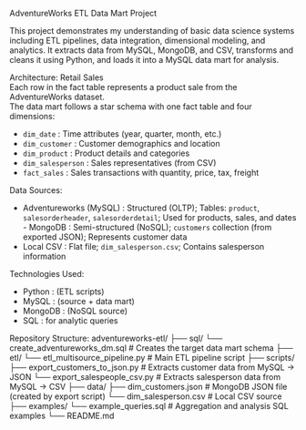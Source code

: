 AdventureWorks ETL Data Mart Project

This project demonstrates my understanding of basic data science systems including ETL pipelines, data integration, dimensional modeling, and analytics. It extracts data from MySQL, MongoDB, and CSV, transforms and cleans it using Python, and loads it into a MySQL data mart for analysis.


Architecture: Retail Sales  
Each row in the fact table represents a product sale from the AdventureWorks dataset.  
The data mart follows a star schema with one fact table and four dimensions:
- `dim_date` : Time attributes (year, quarter, month, etc.) 
- `dim_customer` : Customer demographics and location 
- `dim_product` : Product details and categories 
- `dim_salesperson` : Sales representatives (from CSV) 
- `fact_sales` : Sales transactions with quantity, price, tax, freight 

Data Sources: 
- Adventureworks (MySQL) : Structured (OLTP); Tables: `product`, `salesorderheader`, `salesorderdetail`; Used for products, sales, and dates - MongoDB : Semi-structured (NoSQL); `customers` collection (from exported JSON); Represents customer data
- Local CSV : Flat file; `dim_salesperson.csv`; Contains salesperson information 

Technologies Used:
- Python : (ETL scripts)
- MySQL : (source + data mart)
- MongoDB : (NoSQL source)
- SQL : for analytic queries

Repository Structure:
adventureworks-etl/
  ├── sql/
    └── create_adventureworks_dm.sql # Creates the target data mart schema
  ├── etl/
    └── etl_multisource_pipeline.py # Main ETL pipeline script
  ├── scripts/
    ├── export_customers_to_json.py # Extracts customer data from MySQL → JSON
    └── export_salespeople_csv.py # Extracts salesperson data from MySQL → CSV
  ├── data/
    ├── dim_customers.json # MongoDB JSON file (created by export script)
    └── dim_salesperson.csv # Local CSV source
  ├── examples/
    └── example_queries.sql # Aggregation and analysis SQL examples
  └── README.md
